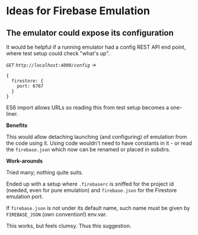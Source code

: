 # Ideas for Firebase Emulation

## The emulator could expose its configuration

It would be helpful if a running emulator had a config REST API end point, where test setup could check "what's up".

*`GET` `http://localhost:4000/config` ->*

```
{
  firestore: { 
    port: 6767 
  }  
}
```

ES6 import allows URLs so reading this from test setup becomes a one-liner.

**Benefits**

This would allow detaching launching (and configuring) of emulation from the code using it. Using code wouldn't need to have constants in it - or read the `firebase.json` which now can be renamed or placed in subdirs.

**Work-arounds**

Tried many; nothing quite suits.

Ended up with a setup where `.firebaserc` is sniffed for the project id (needed, even for pure emulation) and `firebase.json` for the Firestore emulation port.

If `firebase.json` is not under its default name, such name must be given by `FIREBASE_JSON` (own convention!) env.var.

This works, but feels clumsy. Thus this suggestion.

